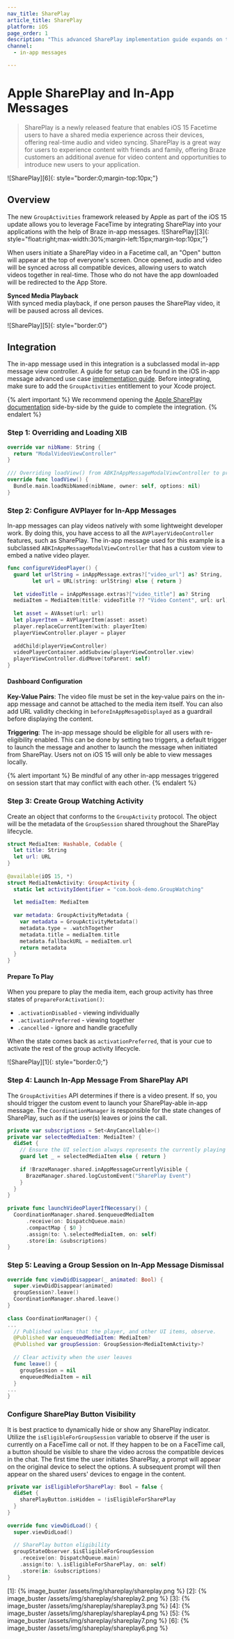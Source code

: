 ```yaml
---
nav_title: SharePlay
article_title: SharePlay
platform: iOS
page_order: 1
description: "This advanced SharePlay implementation guide expands on the video use case provided in the in-app message advanced implementation guide. SharePlay is a newly released feature that enables iOS 15 Facetime users to have a shared media experience across their devices, offering real-time audio and video syncing."
channel:
  - in-app messages

---
```


# Apple SharePlay and In-App Messages

> SharePlay is a newly released feature that enables iOS 15 Facetime users to have a shared media experience across their devices, offering real-time audio and video syncing. SharePlay is a great way for users to experience content with friends and family, offering Braze customers an additional avenue for video content and opportunities to introduce new users to your application.

![SharePlay][6]{: style="border:0;margin-top:10px;"}
## Overview

The new `GroupActivities` framework released by Apple as part of the iOS 15 update allows you to leverage FaceTime by integrating SharePlay into your applications with the help of Braze in-app messages.
![SharePlay][3]{: style="float:right;max-width:30%;margin-left:15px;margin-top:10px;"}

When users initiate a SharePlay video in a Facetime call, an "Open" button will appear at the top of everyone's screen. Once opened, audio and video will be synced across all compatible devices, allowing users to watch videos together in real-time. Those who do not have the app downloaded will be redirected to the App Store.

__Synced Media Playback__<br>
With synced media playback, if one person pauses the SharePlay video, it will be paused across all devices. <br><br>
![SharePlay][5]{: style="border:0"}

## Integration

The in-app message used in this integration is a subclassed modal in-app message view controller. A guide for setup can be found in the iOS in-app message advanced use case [implementation guide]({{site.baseurl}}/developer_guide/platform_integration_guides/ios/in-app_messaging/implementation_guide/). Before integrating, make sure to add the `GroupActivities` entitlement to your Xcode project.

{% alert important %}
We recommend opening the [Apple SharePlay documentation](https://developer.apple.com/documentation/avfoundation/media_playback_and_selection/supporting_coordinated_media_playback) side-by-side by the guide to complete the integration.
{% endalert %}

### Step 1: Overriding and Loading XIB

```swift
override var nibName: String {
  return "ModalVideoViewController"
}
   
/// Overriding loadView() from ABKInAppMessageModalViewController to provide our own view for the In-App Message
override func loadView() {
  Bundle.main.loadNibNamed(nibName, owner: self, options: nil)
}
```

### Step 2: Configure AVPlayer for In-App Messages

In-app messages can play videos natively with some lightweight developer work. By doing this, you have access to all the `AVPlayerVideoController` features, such as SharePlay. The in-app message used for this example is a subclassed `ABKInAppMessageModalViewController` that has a custom view to embed a native video player.

```swift
func configureVideoPlayer() {
  guard let urlString = inAppMessage.extras?["video_url"] as? String,
        let url = URL(string: urlString) else { return }
     
  let videoTitle = inAppMessage.extras?["video_title"] as? String
  mediaItem = MediaItem(title: videoTitle ?? "Video Content", url: url)
     
  let asset = AVAsset(url: url)
  let playerItem = AVPlayerItem(asset: asset)
  player.replaceCurrentItem(with: playerItem)
  playerViewController.player = player
   
  addChild(playerViewController)
  videoPlayerContainer.addSubview(playerViewController.view)
  playerViewController.didMove(toParent: self)
}
```
#### Dashboard Configuration

__Key-Value Pairs__: The video file must be set in the key-value pairs on the in-app message and cannot be attached to the media item itself. You can also add URL validity checking in `beforeInAppMesageDisplayed` as a guardrail before displaying the content.

__Triggering__: The in-app message should be eligible for all users with re-eligibility enabled. This can be done by setting two triggers, a default trigger to launch the message and another to launch the message when initiated from SharePlay. Users not on iOS 15 will only be able to view messages locally. 

{% alert important %}
Be mindful of any other in-app messages triggered on session start that may conflict with each other.
{% endalert %}

### Step 3: Create Group Watching Activity

Create an object that conforms to the `GroupActivity` protocol. The object will be the metadata of the `GroupSession` shared throughout the SharePlay lifecycle. 

```swift
struct MediaItem: Hashable, Codable {
  let title: String
  let url: URL
}
 
@available(iOS 15, *)
struct MediaItemActivity: GroupActivity {
  static let activityIdentifier = "com.book-demo.GroupWatching"
 
  let mediaItem: MediaItem
   
  var metadata: GroupActivityMetadata {
    var metadata = GroupActivityMetadata()
    metadata.type = .watchTogether
    metadata.title = mediaItem.title
    metadata.fallbackURL = mediaItem.url
    return metadata
  }
}
```

#### Prepare To Play

When you prepare to play the media item, each group activity has three states of `prepareForActivation()`:
- `.activationDisabled` - viewing individually
- `.activationPreferred` - viewing together
- `.cancelled` - ignore and handle gracefully

When the state comes back as `activationPreferred`, that is your cue to activate the rest of the group activity lifecycle. 

![SharePlay][1]{: style="border:0;"}

### Step 4: Launch In-App Message From SharePlay API

The `GroupActivities` API determines if there is a video present. If so, you should trigger the custom event to launch your SharePlay-able in-app message. The `CoordinationManager` is responsible for the state changes of SharePlay, such as if the user(s) leaves or joins the call. 

```swift
private var subscriptions = Set<AnyCancellable>()  
private var selectedMediaItem: MediaItem? {
  didSet {
    // Ensure the UI selection always represents the currently playing media.
    guard let _ = selectedMediaItem else { return }
 
    if !BrazeManager.shared.inAppMessageCurrentlyVisible {
      BrazeManager.shared.logCustomEvent("SharePlay Event")
    }
  }
}  
 
private func launchVideoPlayerIfNecessary() {
  CoordinationManager.shared.$enqueuedMediaItem
      .receive(on: DispatchQueue.main)
      .compactMap { $0 }
      .assign(to: \.selectedMediaItem, on: self)
      .store(in: &subscriptions)
}
```

### Step 5: Leaving a Group Session on In-App Message Dismissal

```swift
override func viewDidDisappear(_ animated: Bool) {
  super.viewDidDisappear(animated)
  groupSession?.leave()
  CoordinationManager.shared.leave()
}
 
class CoordinationManager() {
...
  // Published values that the player, and other UI items, observe.
  @Published var enqueuedMediaItem: MediaItem?
  @Published var groupSession: GroupSession<MediaItemActivity>?
 
  // Clear activity when the user leaves
  func leave() {
    groupSession = nil
    enqueuedMediaItem = nil
  }
...
}
```

### Configure SharePlay Button Visibility

It is best practice to dynamically hide or show any SharePlay indicator. Utilize the `isEligibleForGroupSession` variable to observe if the user is currently on a FaceTime call or not. If they happen to be on a FaceTime call, a button should be visible to share the video across the compatible devices in the chat. The first time the user initiates SharePlay, a prompt will appear on the original device to select the options. A subsequent prompt will then appear on the shared users' devices to engage in the content.

```swift
private var isEligibleForSharePlay: Bool = false {
  didSet {
    sharePlayButton.isHidden = !isEligibleForSharePlay
  }
}
 
override func viewDidLoad() {
  super.viewDidLoad()
 
  // SharePlay button eligibility
  groupStateObserver.$isEligibleForGroupSession
    .receive(on: DispatchQueue.main)
    .assign(to: \.isEligibleForSharePlay, on: self)
    .store(in: &subscriptions)
}
``` 

[1]: {% image_buster /assets/img/shareplay/shareplay.png %}
[2]: {% image_buster /assets/img/shareplay/shareplay2.png %}
[3]: {% image_buster /assets/img/shareplay/shareplay3.png %}
[4]: {% image_buster /assets/img/shareplay/shareplay4.png %}
[5]: {% image_buster /assets/img/shareplay/shareplay7.png %}
[6]: {% image_buster /assets/img/shareplay/shareplay6.png %}